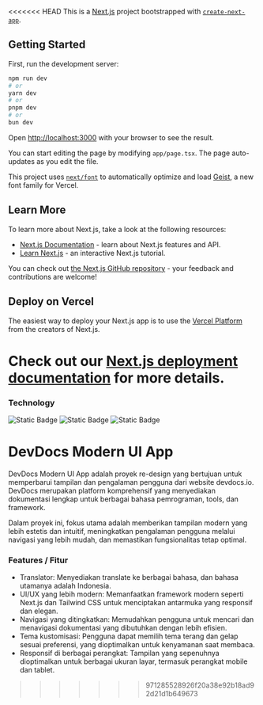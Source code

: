 <<<<<<< HEAD
This is a [Next.js](https://nextjs.org) project bootstrapped with [`create-next-app`](https://nextjs.org/docs/app/api-reference/cli/create-next-app).

## Getting Started

First, run the development server:

```bash
npm run dev
# or
yarn dev
# or
pnpm dev
# or
bun dev
```

Open [http://localhost:3000](http://localhost:3000) with your browser to see the result.

You can start editing the page by modifying `app/page.tsx`. The page auto-updates as you edit the file.

This project uses [`next/font`](https://nextjs.org/docs/app/building-your-application/optimizing/fonts) to automatically optimize and load [Geist](https://vercel.com/font), a new font family for Vercel.

## Learn More

To learn more about Next.js, take a look at the following resources:

- [Next.js Documentation](https://nextjs.org/docs) - learn about Next.js features and API.
- [Learn Next.js](https://nextjs.org/learn) - an interactive Next.js tutorial.

You can check out [the Next.js GitHub repository](https://github.com/vercel/next.js) - your feedback and contributions are welcome!

## Deploy on Vercel

The easiest way to deploy your Next.js app is to use the [Vercel Platform](https://vercel.com/new?utm_medium=default-template&filter=next.js&utm_source=create-next-app&utm_campaign=create-next-app-readme) from the creators of Next.js.

Check out our [Next.js deployment documentation](https://nextjs.org/docs/app/building-your-application/deploying) for more details.
=======
### Technology

![Static Badge](https://img.shields.io/badge/Next.js-%23000000?style=flat&logo=nextdotjs&logoColor=white&logoSize=auto) 
![Static Badge](https://img.shields.io/badge/TailwindCSS-%2338B2AC?style=flat&logo=tailwindcss&logoColor=white&logoSize=auto) 
![Static Badge](https://img.shields.io/badge/TypeScript-%23007ACC?style=flat&logo=typescript&logoColor=white&logoSize=auto)


# DevDocs Modern UI App
DevDocs Modern UI App adalah proyek re-design yang bertujuan untuk memperbarui tampilan dan pengalaman pengguna dari website devdocs.io. DevDocs merupakan platform komprehensif yang menyediakan dokumentasi lengkap untuk berbagai bahasa pemrograman, tools, dan framework.

Dalam proyek ini, fokus utama adalah memberikan tampilan modern yang lebih estetis dan intuitif, meningkatkan pengalaman pengguna melalui navigasi yang lebih mudah, dan memastikan fungsionalitas tetap optimal.

### Features / Fitur

- Translator: Menyediakan translate ke berbagai bahasa, dan bahasa utamanya adalah Indonesia.
- UI/UX yang lebih modern: Memanfaatkan framework modern seperti Next.js dan Tailwind CSS untuk menciptakan antarmuka yang responsif dan elegan.
- Navigasi yang ditingkatkan: Memudahkan pengguna untuk mencari dan menavigasi dokumentasi yang dibutuhkan dengan lebih efisien.
- Tema kustomisasi: Pengguna dapat memilih tema terang dan gelap sesuai preferensi, yang dioptimalkan untuk kenyamanan saat membaca.
- Responsif di berbagai perangkat: Tampilan yang sepenuhnya dioptimalkan untuk berbagai ukuran layar, termasuk perangkat mobile dan tablet.
>>>>>>> 971285528926f20a38e92b18ad92d21d1b649673
